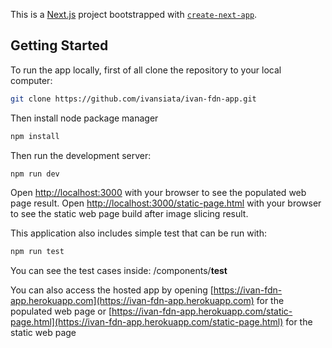 This is a [Next.js](https://nextjs.org/) project bootstrapped with [`create-next-app`](https://github.com/vercel/next.js/tree/canary/packages/create-next-app).

## Getting Started

To run the app locally, first of all clone the repository to your local computer:

```bash
git clone https://github.com/ivansiata/ivan-fdn-app.git
```

Then install node package manager

```bash
npm install
```

Then run the development server:

```bash
npm run dev
```

Open [http://localhost:3000](http://localhost:3000) with your browser to see the populated web page result.
Open [http://localhost:3000/static-page.html](http://localhost:3000/static-page.html) with your browser to see the static web page build after image slicing result.

This application also includes simple test that can be run with:

```bash
npm run test
```

You can see the test cases inside: /components/**test**

You can also access the hosted app by opening [https://ivan-fdn-app.herokuapp.com](https://ivan-fdn-app.herokuapp.com) for the populated web page or [https://ivan-fdn-app.herokuapp.com/static-page.html](https://ivan-fdn-app.herokuapp.com/static-page.html) for the static web page
